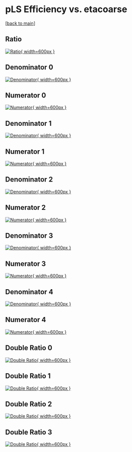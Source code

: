 # pLS Efficiency vs. etacoarse

[[back to main](./)]



## Ratio

[![Ratio](../mtv/var/pLS_xtr_13_1_eff_etacoarse.png){ width=600px }](../mtv/var/pLS_xtr_13_1_eff_etacoarse.pdf)

## Denominator 0

[![Denominator](../mtv/den/pLS_xtr_13_1_eff_etacoarse_den0.png){ width=600px }](../mtv/den/pLS_xtr_13_1_eff_etacoarse_den0.pdf)

## Numerator 0

[![Numerator](../mtv/num/pLS_xtr_13_1_eff_etacoarse_num0.png){ width=600px }](../mtv/num/pLS_xtr_13_1_eff_etacoarse_num0.pdf)

## Denominator 1

[![Denominator](../mtv/den/pLS_xtr_13_1_eff_etacoarse_den1.png){ width=600px }](../mtv/den/pLS_xtr_13_1_eff_etacoarse_den1.pdf)

## Numerator 1

[![Numerator](../mtv/num/pLS_xtr_13_1_eff_etacoarse_num1.png){ width=600px }](../mtv/num/pLS_xtr_13_1_eff_etacoarse_num1.pdf)

## Denominator 2

[![Denominator](../mtv/den/pLS_xtr_13_1_eff_etacoarse_den2.png){ width=600px }](../mtv/den/pLS_xtr_13_1_eff_etacoarse_den2.pdf)

## Numerator 2

[![Numerator](../mtv/num/pLS_xtr_13_1_eff_etacoarse_num2.png){ width=600px }](../mtv/num/pLS_xtr_13_1_eff_etacoarse_num2.pdf)

## Denominator 3

[![Denominator](../mtv/den/pLS_xtr_13_1_eff_etacoarse_den3.png){ width=600px }](../mtv/den/pLS_xtr_13_1_eff_etacoarse_den3.pdf)

## Numerator 3

[![Numerator](../mtv/num/pLS_xtr_13_1_eff_etacoarse_num3.png){ width=600px }](../mtv/num/pLS_xtr_13_1_eff_etacoarse_num3.pdf)

## Denominator 4

[![Denominator](../mtv/den/pLS_xtr_13_1_eff_etacoarse_den4.png){ width=600px }](../mtv/den/pLS_xtr_13_1_eff_etacoarse_den4.pdf)

## Numerator 4

[![Numerator](../mtv/num/pLS_xtr_13_1_eff_etacoarse_num4.png){ width=600px }](../mtv/num/pLS_xtr_13_1_eff_etacoarse_num4.pdf)

## Double Ratio 0

[![Double Ratio](../mtv/ratio/pLS_xtr_13_1_eff_etacoarse_ratio0.png){ width=600px }](../mtv/ratio/pLS_xtr_13_1_eff_etacoarse_ratio0.pdf)

## Double Ratio 1

[![Double Ratio](../mtv/ratio/pLS_xtr_13_1_eff_etacoarse_ratio1.png){ width=600px }](../mtv/ratio/pLS_xtr_13_1_eff_etacoarse_ratio1.pdf)

## Double Ratio 2

[![Double Ratio](../mtv/ratio/pLS_xtr_13_1_eff_etacoarse_ratio2.png){ width=600px }](../mtv/ratio/pLS_xtr_13_1_eff_etacoarse_ratio2.pdf)

## Double Ratio 3

[![Double Ratio](../mtv/ratio/pLS_xtr_13_1_eff_etacoarse_ratio3.png){ width=600px }](../mtv/ratio/pLS_xtr_13_1_eff_etacoarse_ratio3.pdf)

